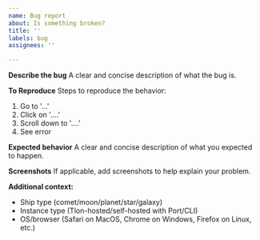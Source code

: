 ```yaml
---
name: Bug report
about: Is something broken?
title: ''
labels: bug
assignees: ''

---
```


**Describe the bug**
A clear and concise description of what the bug is.

**To Reproduce**
Steps to reproduce the behavior:
1. Go to '...'
2. Click on '....'
3. Scroll down to '....'
4. See error

**Expected behavior**
A clear and concise description of what you expected to happen.

**Screenshots**
If applicable, add screenshots to help explain your problem.

**Additional context:**
- Ship type (comet/moon/planet/star/galaxy)
- Instance type (Tlon-hosted/self-hosted with Port/CLI)
- OS/browser (Safari on MacOS, Chrome on Windows, Firefox on Linux, etc.)
